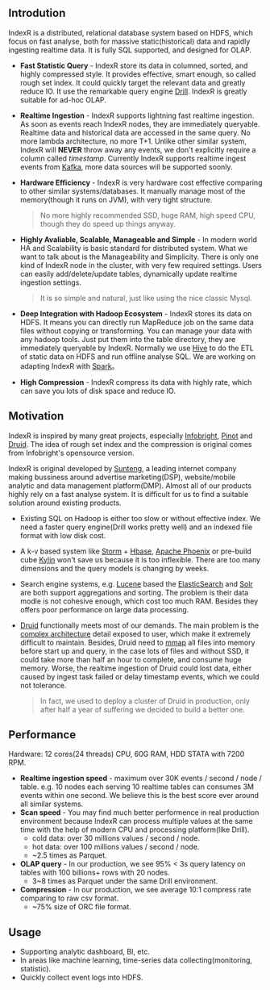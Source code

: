 ## Introdution

IndexR is a distributed, relational database system based on HDFS, which focus on fast analyse, both for massive static(historical) data and rapidly ingesting realtime data. It is fully SQL supported, and designed for OLAP.

* **Fast Statistic Query** - IndexR store its data in columned, sorted, and highly compressed style. It provides effective, smart enough, so called rough set index. It could quickly target the relevant data and greatly reduce IO. It use the remarkable query engine [Drill](https://drill.apache.org/docs/performance/). IndexR is greatly suitable for ad-hoc OLAP.

* **Realtime Ingestion** - IndexR supports lightning fast realtime ingestion. As soon as events reach IndexR nodes, they are immediately queryable. Realtime data and historical data are accessed in the same query. No more lambda architecture, no more T+1. Unlike other similar system, IndexR will **NEVER** throw away any events, we don't explicitly require a column called *timestamp*. Currently IndexR supports realtime ingest events from [Kafka](http://kafka.apache.org/), more data sources will be supported soonly.

* **Hardware Efficiency** - IndexR is very hardware cost effective comparing to other similar systems/databases. It manually manage most of the memory(though it runs on JVM), with very tight structure. 

	> No more highly recommended SSD, huge RAM, high speed CPU, though they do speed up things anyway.

* **Highly Avaliable, Scalable, Manageable and Simple** - In modern world HA and Scalability is basic standard for distributed system. What we want to talk about is the Manageability and Simplicity. There is only one kind of IndexR node in the cluster, with very few required settings. Users can easily add/delete/update tables, dynamically update realtime ingestion settings. 

	> It is so simple and natural, just like using the nice classic Mysql.

* **Deep Integration with Hadoop Ecosystem** - IndexR stores its data on HDFS. It means you can directly run MapReduce job on the same data files without copying or transforming. You can manage your data with any hadoop tools. Just put them into the table directory, they are immediately queryable by IndexR. Normally we use [Hive](https://hive.apache.org/) to do the ETL of static data on HDFS and run offline analyse SQL. We are working on adapting IndexR with [Spark](http://spark.apache.org/)。
* **High Compression** - IndexR compress its data with highly rate, which can save you lots of disk space and reduce IO.

## Motivation

IndexR is inspired by many great projects, especially [Infobright](https://infobright.com/), [Pinot](https://github.com/linkedin/pinot) and [Druid](http://druid.io/). The idea of rough set index and the compression is original comes from Infobright's opensource version.

IndexR is original developed by [Sunteng](http://www.sunteng.com/), a leading internet company making bussiness around advertise marketing(DSP), website/mobile analytic and data management platform(DMP). Almost all of our products highly rely on a fast analyse system. It is difficult for us to find a suitable solution around existing products.

* Existing SQL on Hadoop is either too slow or without effective index. We need a faster query engine(Drill works pretty well) and an indexed file format with low disk cost.
* A k-v based system like [Storm](http://storm.apache.org/) + [Hbase](https://hbase.apache.org/), [Apache Phoenix](https://phoenix.apache.org/) or pre-build cube [Kylin](http://kylin.apache.org/) won't save us because it is too inflexible. There are too many dimensions and the query models is changing by weeks.
* Search engine systems, e.g. [Lucene](https://lucene.apache.org/) based the [ElasticSearch](https://www.elastic.co/) and [Solr](http://lucene.apache.org/solr/) are both support aggregations and sorting. The problem is their data modle is not cohesive enough, which cost too much RAM. Besides they offers poor performance on large data processing.
* [Druid](http://druid.io/) functionally meets most of our demands. The main problem is the [complex architecture](http://druid.io/docs/latest/design/design.html) detail exposed to user, which make it extremely difficult to maintain. Besides, Druid need to [mmap](http://druid.io/docs/latest/operations/rolling-updates.html) all files into memory before start up and query, in the case lots of files and without SSD, it could take more than half an hour to complete, and consume huge memory. Worse, the realtime ingestion of Druid could lost data, either caused by ingest task failed or delay timestamp events, which we could not tolerance.

	> In fact, we used to deploy a cluster of Druid in production, only after half a year of suffering we decided to build a better one.

## Performance

Hardware: 12 cores(24 threads) CPU, 60G RAM, HDD STATA with 7200 RPM.

* **Realtime ingestion speed** - maximum over 30K events / second / node / table. e.g. 10 nodes each serving 10 realtime tables can consumes 3M events within one second. We believe this is the best score ever around all similar systems.
* **Scan speed** - You may find much better performence in real production environment because IndexR can process multiple values at the same time with the help of modern CPU and processing platform(like Drill).
	* cold data: over 30 millions values / second / node.
	* hot data: over 100 millions values / second / node.
	* ~2.5 times as Parquet.
* **OLAP query** - In our production, we see 95% < 3s query latency on tables with 100 billions+ rows with 20 nodes.
	* 3~8 times as Parquet under the same Drill environment.
* **Compression** - In our production, we see average 10:1 compress rate comparing to raw csv format.
	* ~75% size of ORC file format. 

## Usage

* Supporting analytic dashboard, BI, etc.
* In areas like machine learning, time-series data collecting(monitoring, statistic).
* Quickly collect event logs into HDFS.